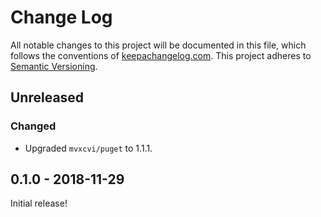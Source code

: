 Change Log
==========

All notable changes to this project will be documented in this file, which
follows the conventions of [keepachangelog.com](http://keepachangelog.com/).
This project adheres to [Semantic Versioning](http://semver.org/).


## Unreleased

### Changed
- Upgraded `mvxcvi/puget` to 1.1.1.

## 0.1.0 - 2018-11-29

Initial release!

[Unreleased]: https://github.com/greglook/edn-tool/compare/0.1.0...HEAD
